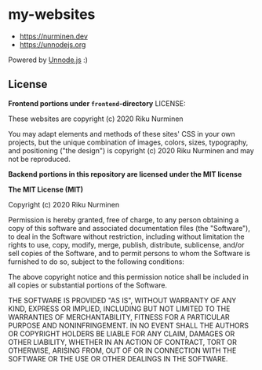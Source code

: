 # my-websites

- https://nurminen.dev
- https://unnodejs.org

Powered by [Unnode.js](https://unnodejs.org) :)

## License

**Frontend portions under `frontend`-directory** LICENSE:

These websites are copyright (c) 2020 Riku Nurminen

You may adapt elements and methods of these sites' CSS in your own projects,
but the unique combination of images, colors, sizes, typography, and positioning
("the design") is copyright (c) 2020 Riku Nurminen and may not be reproduced.

**Backend portions in this repository are licensed under the MIT license**

**The MIT License (MIT)**

Copyright (c) 2020 Riku Nurminen

Permission is hereby granted, free of charge, to any person obtaining a copy of this software and associated documentation files (the "Software"), to deal in the Software without restriction, including without limitation the rights to use, copy, modify, merge, publish, distribute, sublicense, and/or sell copies of the Software, and to permit persons to whom the Software is furnished to do so, subject to the following conditions:

The above copyright notice and this permission notice shall be included in all copies or substantial portions of the Software.

THE SOFTWARE IS PROVIDED "AS IS", WITHOUT WARRANTY OF ANY KIND, EXPRESS OR IMPLIED, INCLUDING BUT NOT LIMITED TO THE WARRANTIES OF MERCHANTABILITY, FITNESS FOR A PARTICULAR PURPOSE AND NONINFRINGEMENT. IN NO EVENT SHALL THE AUTHORS OR COPYRIGHT HOLDERS BE LIABLE FOR ANY CLAIM, DAMAGES OR OTHER LIABILITY, WHETHER IN AN ACTION OF CONTRACT, TORT OR OTHERWISE, ARISING FROM, OUT OF OR IN CONNECTION WITH THE SOFTWARE OR THE USE OR OTHER DEALINGS IN THE SOFTWARE.